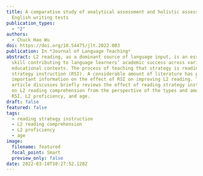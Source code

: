 ```yaml
---
title: A comparative study of analytical assessment and holistic assessment in
  English writing tests
publication_types:
  - "2"
authors:
  - Chuck Hao Wu
doi: https://doi.org/10.54475/jlt.2022.003
publication: In *Journal of Language Teaching*
abstract: L2 reading, as a dominant source of language input, is an essential
  skill contributing to language learners’ academic success across various
  educational contexts. The process of teaching that strategy is reading
  strategy instruction (RSI). A considerable amount of literature has provided
  important information on the effect of RSI on improving L2 reading. This
  article discusses briefly reviews the effect of reading strategy instruction
  on L2 reading comprehension from the perspective of the types and amount of
  RSI, L2 proficiency, and age.
draft: false
featured: false
tags:
  - reading strategy instruction
  - L2 reading comprehension
  - L2 proficiency
  - age
image:
  filename: featured
  focal_point: Smart
  preview_only: false
date: 2022-03-10T10:27:52.120Z
---
```

